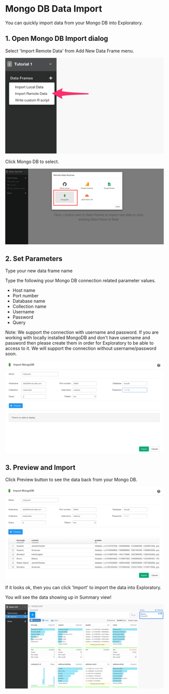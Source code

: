 # Mongo DB Data Import

You can quickly import data from your Mongo DB into Exploratory.

## 1. Open Mongo DB Import dialog

Select 'Import Remote Data' from Add New Data Frame menu.

![](images/import-remote-data.png)

Click Mongo DB to select.

![](images/mongo1.png)

## 2. Set Parameters

Type your new data frame name

Type the following your Mongo DB connection related parameter values.

- Host name
- Port number
- Database name
- Collection name
- Username
- Password
- Query

Note: We support the connection with username and password. If you are working with locally installed MongoDB and don't have username and password then please create them in order for Exploratory to be able to access to it. We will support the connection without username/password soon. 

![](images/mongo2.png)

## 3. Preview and Import

Click Preview button to see the data back from your Mongo DB.

![](images/mongo3.png)

If it looks ok, then you can click 'Import' to import the data into Exploratory.

You will see the data showing up in Summary view!

![](images/mongo4.png)
